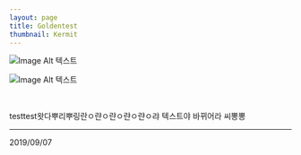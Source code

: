 ```yaml
---
layout: page
title: Goldentest
thumbnail: Kermit
---
```


![Image Alt 텍스트](http://doubleclip.net/assets/img/posts/Kermit.jpg)

![Image Alt 텍스트](http://doubleclip.net/assets/img/posts/Kermit.jpg)

<br>

testtest왓다뿌리뿌링란ㅇ랸ㅇ랸ㅇ랸ㅇ랸ㅇ랴
텍스트야 바뀌어라 씨뽕뽕

---

2019/09/07
